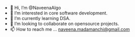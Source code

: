 - 👋 Hi, I’m @NaveenaAlgo
- 👀 I’m interested in core software development.
- 🌱 I’m currently learning DSA.
- 💞️ I’m looking to collaborate on opensource projects.
- 📫 How to reach me ... naveena.madamanchi@gmail.com

<!---
NaveenaAlgo/NaveenaAlgo is a ✨ special ✨ repository because its `README.md` (this file) appears on your GitHub profile.
You can click the Preview link to take a look at your changes.
--->
